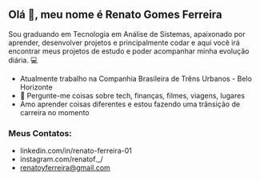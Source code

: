 ## Olá 👋, meu nome é Renato Gomes Ferreira

Sou graduando em Tecnologia em Análise de Sistemas, apaixonado por aprender, desenvolver projetos e principalmente codar e aqui você irá encontrar meus projetos de estudo e poder acompanhar minha evolução diária. 💻

* Atualmente trabalho na Companhia Brasileira de Trêns Urbanos - Belo Horizonte
* 💬 Pergunte-me coisas sobre tech, finanças, filmes, viagens, lugares
* Amo aprender coisas diferentes e estou fazendo uma trânsição de carreira no momento
### Meus Contatos:
* linkedin.com/in/renato-ferreira-01
* instagram.com/renatof._/  
* renatoyferreira@gmail.com
<!--
**RenatoGFerreira/RenatoGFerreira** is a ✨ _special_ ✨ repository because its `README.md` (this file) appears on your GitHub profile.

Here are some ideas to get you started:

- 🔭 I’m currently working on ...
- 🌱 I’m currently learning ...
- 👯 I’m looking to collaborate on ...
- 🤔 I’m looking for help with ...
- 💬 Ask me about ...
- 📫 How to reach me: ...
- 😄 Pronouns: ...
- ⚡ Fun fact: ...
-->
